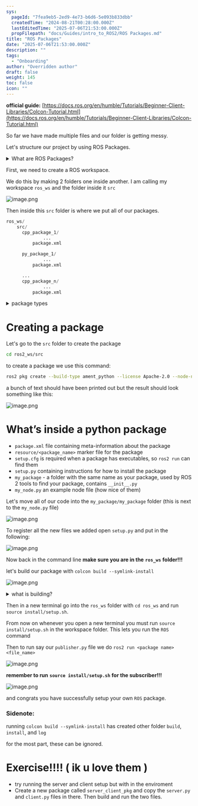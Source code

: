 ```yaml
---
sys:
  pageId: "7fea9eb5-2ed9-4e73-b6d6-5e093b833dbb"
  createdTime: "2024-08-21T00:28:00.000Z"
  lastEditedTime: "2025-07-06T21:53:00.000Z"
  propFilepath: "docs/Guides/intro_to_ROS2/ROS Packages.md"
title: "ROS Packages"
date: "2025-07-06T21:53:00.000Z"
description: ""
tags:
  - "Onboarding"
author: "Overridden author"
draft: false
weight: 145
toc: false
icon: ""
---
```


**official guide:** [https://docs.ros.org/en/humble/Tutorials/Beginner-Client-Libraries/Colcon-Tutorial.html](https://docs.ros.org/en/humble/Tutorials/Beginner-Client-Libraries/Colcon-Tutorial.html)

So far we have made multiple files and our folder is getting messy.

Let's structure our project by using ROS Packages.

<details>
      <summary>What are ROS Packages?</summary>
      ROS Packages are, as the name implies, packages of code that are highly sharable between ROS developers.
  </details>

First, we need to create a ROS workspace.

We do this by making 2 folders one inside another. I am calling my workspace `ros_ws` and the folder inside it `src`

![image.png](https://prod-files-secure.s3.us-west-2.amazonaws.com/d518164a-d88e-44d1-a4ee-3adb3bd8bce0/70706947-fd18-4537-a67b-e12946812d31/image.png?X-Amz-Algorithm=AWS4-HMAC-SHA256&X-Amz-Content-Sha256=UNSIGNED-PAYLOAD&X-Amz-Credential=ASIAZI2LB4662KRUQEG4%2F20250803%2Fus-west-2%2Fs3%2Faws4_request&X-Amz-Date=20250803T110756Z&X-Amz-Expires=3600&X-Amz-Security-Token=IQoJb3JpZ2luX2VjEPH%2F%2F%2F%2F%2F%2F%2F%2F%2F%2FwEaCXVzLXdlc3QtMiJHMEUCIQCp%2FqA3SIb0HwVqaLYJ5n2%2BngtYToBGLqkXSBnBfZacYQIgad2P%2FDNIGSoOKxeXIFHrqaVspS6TOt%2B8XcekALn3fkIq%2FwMIKhAAGgw2Mzc0MjMxODM4MDUiDI6AameAW%2FaBUInXxCrcAz7y1Vue1muXnQUYmSMyialXctkqijXQNXGZGfQQvEUk56G1d7uGlsyru9eSpPQWAF2u54EhfpOi%2Fvo7%2FhYflPFx6aUOyHdlOdWPhhiXYGV9bYLU1Rn17MYus3QnTR4troIYIE3cBjwoLieyzNvRqGmVjNoTWCcZANpKBrWTYbanLBNyLCimCfsBKDDL6fQTLHpu%2Byw%2Fq3h4nAlmahWki4R5TJZbJhTUwFTvvTHfolacOHIkEY0pdqY0xY%2FZU%2B2eA5knJWDQg4YPXRzPrihmXT9Mty5%2FUKADqokKYbNnuse7L%2FqTWypOxq6iQQr67ipQIN5dpg8FcQVus%2BvwcpmVNsX3uCF4oc7WD%2FhZA%2BC59gJWxmXbGuqmpWid1eoz8rBxPxuf5TH0zagFjVdShoLD5J1UvhGgbVf%2FdQHFK9LbZBnHaiVeq8oTs2GAU6CbRd3tQ9jWligtL1j3Gx3XlwJSPACtzBhHET0H%2FTRy2XbkqhLJjG5jWJrqhzuGYcY8BgiUMb9HrTSsmfbWrpndgv8v0cjOO8wxNuQ8lqjniSXGEIVjRZJkxrIGuFJVTdcrVhw9EdrQsXK%2B4SqmgbaDSAdXvjwAgp%2FrX6Vzw8GL4HlABP6RqLUgizhWGlQuYTMnMJHAvMQGOqUBIslRoIY2lFflNQKZavvFJCQg3mftOHN8za9VsKcZ0I8cq831aBpn%2FXvnlA2EUFtHKu76AjCrKfTrfIRseInTkxGnRGdswpD0C1v8ABDS5nkeCQRV9JWFMaGEsHTb2aYCWQ5iFlhF%2F5gDyYZrgp8KuLjwUptinByEiT9YfV6czdUJZFq9v8%2FO7SQTJt6h0OwFFVlTXZ9RUOk0A9LJflffz%2F9Q2TiG&X-Amz-Signature=c692e733eedf169c17658c41ced5c0de5bcac624d07cf54cdad0beb843c08379&X-Amz-SignedHeaders=host&x-amz-checksum-mode=ENABLED&x-id=GetObject)

Then inside this `src` folder is where we put all of our packages.

```python
ros_ws/
    src/
      cpp_package_1/
		      ...
          package.xml

      py_package_1/
		      ...
          package.xml

      ...
      cpp_package_n/
		      ...
          package.xml

```

<details>

<summary>package types</summary>

packages can be either `C++` or python.

the intern file structure is different for each but for this guide we will stick to creating python packages

</details>

# Creating a package

Let's go to the `src` folder to create the package

```bash
cd ros2_ws/src
```

to create a package we use this command:

```bash
ros2 pkg create --build-type ament_python --license Apache-2.0 --node-name my_node my_package
```

a bunch of text should have been printed out but the result should look something like this:

![image.png](https://prod-files-secure.s3.us-west-2.amazonaws.com/d518164a-d88e-44d1-a4ee-3adb3bd8bce0/e6cf1e3f-8512-4a3e-b131-079f800bf3e8/image.png?X-Amz-Algorithm=AWS4-HMAC-SHA256&X-Amz-Content-Sha256=UNSIGNED-PAYLOAD&X-Amz-Credential=ASIAZI2LB4662KRUQEG4%2F20250803%2Fus-west-2%2Fs3%2Faws4_request&X-Amz-Date=20250803T110756Z&X-Amz-Expires=3600&X-Amz-Security-Token=IQoJb3JpZ2luX2VjEPH%2F%2F%2F%2F%2F%2F%2F%2F%2F%2FwEaCXVzLXdlc3QtMiJHMEUCIQCp%2FqA3SIb0HwVqaLYJ5n2%2BngtYToBGLqkXSBnBfZacYQIgad2P%2FDNIGSoOKxeXIFHrqaVspS6TOt%2B8XcekALn3fkIq%2FwMIKhAAGgw2Mzc0MjMxODM4MDUiDI6AameAW%2FaBUInXxCrcAz7y1Vue1muXnQUYmSMyialXctkqijXQNXGZGfQQvEUk56G1d7uGlsyru9eSpPQWAF2u54EhfpOi%2Fvo7%2FhYflPFx6aUOyHdlOdWPhhiXYGV9bYLU1Rn17MYus3QnTR4troIYIE3cBjwoLieyzNvRqGmVjNoTWCcZANpKBrWTYbanLBNyLCimCfsBKDDL6fQTLHpu%2Byw%2Fq3h4nAlmahWki4R5TJZbJhTUwFTvvTHfolacOHIkEY0pdqY0xY%2FZU%2B2eA5knJWDQg4YPXRzPrihmXT9Mty5%2FUKADqokKYbNnuse7L%2FqTWypOxq6iQQr67ipQIN5dpg8FcQVus%2BvwcpmVNsX3uCF4oc7WD%2FhZA%2BC59gJWxmXbGuqmpWid1eoz8rBxPxuf5TH0zagFjVdShoLD5J1UvhGgbVf%2FdQHFK9LbZBnHaiVeq8oTs2GAU6CbRd3tQ9jWligtL1j3Gx3XlwJSPACtzBhHET0H%2FTRy2XbkqhLJjG5jWJrqhzuGYcY8BgiUMb9HrTSsmfbWrpndgv8v0cjOO8wxNuQ8lqjniSXGEIVjRZJkxrIGuFJVTdcrVhw9EdrQsXK%2B4SqmgbaDSAdXvjwAgp%2FrX6Vzw8GL4HlABP6RqLUgizhWGlQuYTMnMJHAvMQGOqUBIslRoIY2lFflNQKZavvFJCQg3mftOHN8za9VsKcZ0I8cq831aBpn%2FXvnlA2EUFtHKu76AjCrKfTrfIRseInTkxGnRGdswpD0C1v8ABDS5nkeCQRV9JWFMaGEsHTb2aYCWQ5iFlhF%2F5gDyYZrgp8KuLjwUptinByEiT9YfV6czdUJZFq9v8%2FO7SQTJt6h0OwFFVlTXZ9RUOk0A9LJflffz%2F9Q2TiG&X-Amz-Signature=1da3be137e30999e61f570d9b128e7f58892f1afbe6f0674b12098a6435cec0a&X-Amz-SignedHeaders=host&x-amz-checksum-mode=ENABLED&x-id=GetObject)

# What’s inside a python package

- `package.xml` file containing meta-information about the package
- `resource/<package_name>` marker file for the package
- `setup.cfg` is required when a package has executables, so `ros2 run` can find them
- `setup.py` containing instructions for how to install the package
- `my_package` - a folder with the same name as your package, used by ROS 2 tools to find your package, contains `__init__.py`
- `my_node.py` an example node file (how nice of them)

Let's move all of our code into the `my_package/my_package` folder (this is next to the `my_node.py` file)

![image.png](https://prod-files-secure.s3.us-west-2.amazonaws.com/d518164a-d88e-44d1-a4ee-3adb3bd8bce0/9ce58f11-0da9-4d3e-b86d-506a9685d378/image.png?X-Amz-Algorithm=AWS4-HMAC-SHA256&X-Amz-Content-Sha256=UNSIGNED-PAYLOAD&X-Amz-Credential=ASIAZI2LB4662KRUQEG4%2F20250803%2Fus-west-2%2Fs3%2Faws4_request&X-Amz-Date=20250803T110756Z&X-Amz-Expires=3600&X-Amz-Security-Token=IQoJb3JpZ2luX2VjEPH%2F%2F%2F%2F%2F%2F%2F%2F%2F%2FwEaCXVzLXdlc3QtMiJHMEUCIQCp%2FqA3SIb0HwVqaLYJ5n2%2BngtYToBGLqkXSBnBfZacYQIgad2P%2FDNIGSoOKxeXIFHrqaVspS6TOt%2B8XcekALn3fkIq%2FwMIKhAAGgw2Mzc0MjMxODM4MDUiDI6AameAW%2FaBUInXxCrcAz7y1Vue1muXnQUYmSMyialXctkqijXQNXGZGfQQvEUk56G1d7uGlsyru9eSpPQWAF2u54EhfpOi%2Fvo7%2FhYflPFx6aUOyHdlOdWPhhiXYGV9bYLU1Rn17MYus3QnTR4troIYIE3cBjwoLieyzNvRqGmVjNoTWCcZANpKBrWTYbanLBNyLCimCfsBKDDL6fQTLHpu%2Byw%2Fq3h4nAlmahWki4R5TJZbJhTUwFTvvTHfolacOHIkEY0pdqY0xY%2FZU%2B2eA5knJWDQg4YPXRzPrihmXT9Mty5%2FUKADqokKYbNnuse7L%2FqTWypOxq6iQQr67ipQIN5dpg8FcQVus%2BvwcpmVNsX3uCF4oc7WD%2FhZA%2BC59gJWxmXbGuqmpWid1eoz8rBxPxuf5TH0zagFjVdShoLD5J1UvhGgbVf%2FdQHFK9LbZBnHaiVeq8oTs2GAU6CbRd3tQ9jWligtL1j3Gx3XlwJSPACtzBhHET0H%2FTRy2XbkqhLJjG5jWJrqhzuGYcY8BgiUMb9HrTSsmfbWrpndgv8v0cjOO8wxNuQ8lqjniSXGEIVjRZJkxrIGuFJVTdcrVhw9EdrQsXK%2B4SqmgbaDSAdXvjwAgp%2FrX6Vzw8GL4HlABP6RqLUgizhWGlQuYTMnMJHAvMQGOqUBIslRoIY2lFflNQKZavvFJCQg3mftOHN8za9VsKcZ0I8cq831aBpn%2FXvnlA2EUFtHKu76AjCrKfTrfIRseInTkxGnRGdswpD0C1v8ABDS5nkeCQRV9JWFMaGEsHTb2aYCWQ5iFlhF%2F5gDyYZrgp8KuLjwUptinByEiT9YfV6czdUJZFq9v8%2FO7SQTJt6h0OwFFVlTXZ9RUOk0A9LJflffz%2F9Q2TiG&X-Amz-Signature=ad3ddb80bf4223b54d2efd90058ffe0ff1237d01f8b1999b84cf45a70356622e&X-Amz-SignedHeaders=host&x-amz-checksum-mode=ENABLED&x-id=GetObject)

To register all the new files we added open `setup.py` and put in the following:

![image.png](https://prod-files-secure.s3.us-west-2.amazonaws.com/d518164a-d88e-44d1-a4ee-3adb3bd8bce0/1cd7c262-4cae-4496-9d75-c178537d24a2/image.png?X-Amz-Algorithm=AWS4-HMAC-SHA256&X-Amz-Content-Sha256=UNSIGNED-PAYLOAD&X-Amz-Credential=ASIAZI2LB4662KRUQEG4%2F20250803%2Fus-west-2%2Fs3%2Faws4_request&X-Amz-Date=20250803T110756Z&X-Amz-Expires=3600&X-Amz-Security-Token=IQoJb3JpZ2luX2VjEPH%2F%2F%2F%2F%2F%2F%2F%2F%2F%2FwEaCXVzLXdlc3QtMiJHMEUCIQCp%2FqA3SIb0HwVqaLYJ5n2%2BngtYToBGLqkXSBnBfZacYQIgad2P%2FDNIGSoOKxeXIFHrqaVspS6TOt%2B8XcekALn3fkIq%2FwMIKhAAGgw2Mzc0MjMxODM4MDUiDI6AameAW%2FaBUInXxCrcAz7y1Vue1muXnQUYmSMyialXctkqijXQNXGZGfQQvEUk56G1d7uGlsyru9eSpPQWAF2u54EhfpOi%2Fvo7%2FhYflPFx6aUOyHdlOdWPhhiXYGV9bYLU1Rn17MYus3QnTR4troIYIE3cBjwoLieyzNvRqGmVjNoTWCcZANpKBrWTYbanLBNyLCimCfsBKDDL6fQTLHpu%2Byw%2Fq3h4nAlmahWki4R5TJZbJhTUwFTvvTHfolacOHIkEY0pdqY0xY%2FZU%2B2eA5knJWDQg4YPXRzPrihmXT9Mty5%2FUKADqokKYbNnuse7L%2FqTWypOxq6iQQr67ipQIN5dpg8FcQVus%2BvwcpmVNsX3uCF4oc7WD%2FhZA%2BC59gJWxmXbGuqmpWid1eoz8rBxPxuf5TH0zagFjVdShoLD5J1UvhGgbVf%2FdQHFK9LbZBnHaiVeq8oTs2GAU6CbRd3tQ9jWligtL1j3Gx3XlwJSPACtzBhHET0H%2FTRy2XbkqhLJjG5jWJrqhzuGYcY8BgiUMb9HrTSsmfbWrpndgv8v0cjOO8wxNuQ8lqjniSXGEIVjRZJkxrIGuFJVTdcrVhw9EdrQsXK%2B4SqmgbaDSAdXvjwAgp%2FrX6Vzw8GL4HlABP6RqLUgizhWGlQuYTMnMJHAvMQGOqUBIslRoIY2lFflNQKZavvFJCQg3mftOHN8za9VsKcZ0I8cq831aBpn%2FXvnlA2EUFtHKu76AjCrKfTrfIRseInTkxGnRGdswpD0C1v8ABDS5nkeCQRV9JWFMaGEsHTb2aYCWQ5iFlhF%2F5gDyYZrgp8KuLjwUptinByEiT9YfV6czdUJZFq9v8%2FO7SQTJt6h0OwFFVlTXZ9RUOk0A9LJflffz%2F9Q2TiG&X-Amz-Signature=8368c98dec9b8b40f1b2eb8c851050c4ad04fd92e0557e94862d9529b8498a4a&X-Amz-SignedHeaders=host&x-amz-checksum-mode=ENABLED&x-id=GetObject)

Now back in the command line **make sure you are in the** **`ros_ws`** **folder!!!**

let's build our package with `colcon build --symlink-install`

![image.png](https://prod-files-secure.s3.us-west-2.amazonaws.com/d518164a-d88e-44d1-a4ee-3adb3bd8bce0/2f2a0d27-b173-48fd-b189-5f5c0ce65619/image.png?X-Amz-Algorithm=AWS4-HMAC-SHA256&X-Amz-Content-Sha256=UNSIGNED-PAYLOAD&X-Amz-Credential=ASIAZI2LB4662KRUQEG4%2F20250803%2Fus-west-2%2Fs3%2Faws4_request&X-Amz-Date=20250803T110756Z&X-Amz-Expires=3600&X-Amz-Security-Token=IQoJb3JpZ2luX2VjEPH%2F%2F%2F%2F%2F%2F%2F%2F%2F%2FwEaCXVzLXdlc3QtMiJHMEUCIQCp%2FqA3SIb0HwVqaLYJ5n2%2BngtYToBGLqkXSBnBfZacYQIgad2P%2FDNIGSoOKxeXIFHrqaVspS6TOt%2B8XcekALn3fkIq%2FwMIKhAAGgw2Mzc0MjMxODM4MDUiDI6AameAW%2FaBUInXxCrcAz7y1Vue1muXnQUYmSMyialXctkqijXQNXGZGfQQvEUk56G1d7uGlsyru9eSpPQWAF2u54EhfpOi%2Fvo7%2FhYflPFx6aUOyHdlOdWPhhiXYGV9bYLU1Rn17MYus3QnTR4troIYIE3cBjwoLieyzNvRqGmVjNoTWCcZANpKBrWTYbanLBNyLCimCfsBKDDL6fQTLHpu%2Byw%2Fq3h4nAlmahWki4R5TJZbJhTUwFTvvTHfolacOHIkEY0pdqY0xY%2FZU%2B2eA5knJWDQg4YPXRzPrihmXT9Mty5%2FUKADqokKYbNnuse7L%2FqTWypOxq6iQQr67ipQIN5dpg8FcQVus%2BvwcpmVNsX3uCF4oc7WD%2FhZA%2BC59gJWxmXbGuqmpWid1eoz8rBxPxuf5TH0zagFjVdShoLD5J1UvhGgbVf%2FdQHFK9LbZBnHaiVeq8oTs2GAU6CbRd3tQ9jWligtL1j3Gx3XlwJSPACtzBhHET0H%2FTRy2XbkqhLJjG5jWJrqhzuGYcY8BgiUMb9HrTSsmfbWrpndgv8v0cjOO8wxNuQ8lqjniSXGEIVjRZJkxrIGuFJVTdcrVhw9EdrQsXK%2B4SqmgbaDSAdXvjwAgp%2FrX6Vzw8GL4HlABP6RqLUgizhWGlQuYTMnMJHAvMQGOqUBIslRoIY2lFflNQKZavvFJCQg3mftOHN8za9VsKcZ0I8cq831aBpn%2FXvnlA2EUFtHKu76AjCrKfTrfIRseInTkxGnRGdswpD0C1v8ABDS5nkeCQRV9JWFMaGEsHTb2aYCWQ5iFlhF%2F5gDyYZrgp8KuLjwUptinByEiT9YfV6czdUJZFq9v8%2FO7SQTJt6h0OwFFVlTXZ9RUOk0A9LJflffz%2F9Q2TiG&X-Amz-Signature=bb3b5647fbdc32fa942e5415bd50bad6ca32444172309bd9df85add3e002e764&X-Amz-SignedHeaders=host&x-amz-checksum-mode=ENABLED&x-id=GetObject)

<details>

<summary>what is building?</summary>

if you are a CS major at Rose-Hulman you will learn the answer to this in CSSE132

but TLDR; is it combines all the code files into one program that can be run easily 

</details>

Then in a new terminal go into the `ros_ws` folder with `cd ros_ws` and run `source install/setup.sh`. 

From now on whenever you open a new terminal you must run `source install/setup.sh` in the workspace folder. This lets you run the `ROS` command

Then to run say our `publisher.py` file we do `ros2 run <package name> <file_name>`

![image.png](https://prod-files-secure.s3.us-west-2.amazonaws.com/d518164a-d88e-44d1-a4ee-3adb3bd8bce0/4f4b1219-3a44-4632-aa0a-ce3471699f59/image.png?X-Amz-Algorithm=AWS4-HMAC-SHA256&X-Amz-Content-Sha256=UNSIGNED-PAYLOAD&X-Amz-Credential=ASIAZI2LB4662KRUQEG4%2F20250803%2Fus-west-2%2Fs3%2Faws4_request&X-Amz-Date=20250803T110756Z&X-Amz-Expires=3600&X-Amz-Security-Token=IQoJb3JpZ2luX2VjEPH%2F%2F%2F%2F%2F%2F%2F%2F%2F%2FwEaCXVzLXdlc3QtMiJHMEUCIQCp%2FqA3SIb0HwVqaLYJ5n2%2BngtYToBGLqkXSBnBfZacYQIgad2P%2FDNIGSoOKxeXIFHrqaVspS6TOt%2B8XcekALn3fkIq%2FwMIKhAAGgw2Mzc0MjMxODM4MDUiDI6AameAW%2FaBUInXxCrcAz7y1Vue1muXnQUYmSMyialXctkqijXQNXGZGfQQvEUk56G1d7uGlsyru9eSpPQWAF2u54EhfpOi%2Fvo7%2FhYflPFx6aUOyHdlOdWPhhiXYGV9bYLU1Rn17MYus3QnTR4troIYIE3cBjwoLieyzNvRqGmVjNoTWCcZANpKBrWTYbanLBNyLCimCfsBKDDL6fQTLHpu%2Byw%2Fq3h4nAlmahWki4R5TJZbJhTUwFTvvTHfolacOHIkEY0pdqY0xY%2FZU%2B2eA5knJWDQg4YPXRzPrihmXT9Mty5%2FUKADqokKYbNnuse7L%2FqTWypOxq6iQQr67ipQIN5dpg8FcQVus%2BvwcpmVNsX3uCF4oc7WD%2FhZA%2BC59gJWxmXbGuqmpWid1eoz8rBxPxuf5TH0zagFjVdShoLD5J1UvhGgbVf%2FdQHFK9LbZBnHaiVeq8oTs2GAU6CbRd3tQ9jWligtL1j3Gx3XlwJSPACtzBhHET0H%2FTRy2XbkqhLJjG5jWJrqhzuGYcY8BgiUMb9HrTSsmfbWrpndgv8v0cjOO8wxNuQ8lqjniSXGEIVjRZJkxrIGuFJVTdcrVhw9EdrQsXK%2B4SqmgbaDSAdXvjwAgp%2FrX6Vzw8GL4HlABP6RqLUgizhWGlQuYTMnMJHAvMQGOqUBIslRoIY2lFflNQKZavvFJCQg3mftOHN8za9VsKcZ0I8cq831aBpn%2FXvnlA2EUFtHKu76AjCrKfTrfIRseInTkxGnRGdswpD0C1v8ABDS5nkeCQRV9JWFMaGEsHTb2aYCWQ5iFlhF%2F5gDyYZrgp8KuLjwUptinByEiT9YfV6czdUJZFq9v8%2FO7SQTJt6h0OwFFVlTXZ9RUOk0A9LJflffz%2F9Q2TiG&X-Amz-Signature=ef957e84de24f1c4409613c3d45947f5dcb8b7e76e100420b2ee784dc1e73a2b&X-Amz-SignedHeaders=host&x-amz-checksum-mode=ENABLED&x-id=GetObject)

**remember to run** **`source install/setup.sh`** **for the subscriber!!!**

![image.png](https://prod-files-secure.s3.us-west-2.amazonaws.com/d518164a-d88e-44d1-a4ee-3adb3bd8bce0/02121119-dad4-49ec-8356-c956108b4243/image.png?X-Amz-Algorithm=AWS4-HMAC-SHA256&X-Amz-Content-Sha256=UNSIGNED-PAYLOAD&X-Amz-Credential=ASIAZI2LB4662KRUQEG4%2F20250803%2Fus-west-2%2Fs3%2Faws4_request&X-Amz-Date=20250803T110756Z&X-Amz-Expires=3600&X-Amz-Security-Token=IQoJb3JpZ2luX2VjEPH%2F%2F%2F%2F%2F%2F%2F%2F%2F%2FwEaCXVzLXdlc3QtMiJHMEUCIQCp%2FqA3SIb0HwVqaLYJ5n2%2BngtYToBGLqkXSBnBfZacYQIgad2P%2FDNIGSoOKxeXIFHrqaVspS6TOt%2B8XcekALn3fkIq%2FwMIKhAAGgw2Mzc0MjMxODM4MDUiDI6AameAW%2FaBUInXxCrcAz7y1Vue1muXnQUYmSMyialXctkqijXQNXGZGfQQvEUk56G1d7uGlsyru9eSpPQWAF2u54EhfpOi%2Fvo7%2FhYflPFx6aUOyHdlOdWPhhiXYGV9bYLU1Rn17MYus3QnTR4troIYIE3cBjwoLieyzNvRqGmVjNoTWCcZANpKBrWTYbanLBNyLCimCfsBKDDL6fQTLHpu%2Byw%2Fq3h4nAlmahWki4R5TJZbJhTUwFTvvTHfolacOHIkEY0pdqY0xY%2FZU%2B2eA5knJWDQg4YPXRzPrihmXT9Mty5%2FUKADqokKYbNnuse7L%2FqTWypOxq6iQQr67ipQIN5dpg8FcQVus%2BvwcpmVNsX3uCF4oc7WD%2FhZA%2BC59gJWxmXbGuqmpWid1eoz8rBxPxuf5TH0zagFjVdShoLD5J1UvhGgbVf%2FdQHFK9LbZBnHaiVeq8oTs2GAU6CbRd3tQ9jWligtL1j3Gx3XlwJSPACtzBhHET0H%2FTRy2XbkqhLJjG5jWJrqhzuGYcY8BgiUMb9HrTSsmfbWrpndgv8v0cjOO8wxNuQ8lqjniSXGEIVjRZJkxrIGuFJVTdcrVhw9EdrQsXK%2B4SqmgbaDSAdXvjwAgp%2FrX6Vzw8GL4HlABP6RqLUgizhWGlQuYTMnMJHAvMQGOqUBIslRoIY2lFflNQKZavvFJCQg3mftOHN8za9VsKcZ0I8cq831aBpn%2FXvnlA2EUFtHKu76AjCrKfTrfIRseInTkxGnRGdswpD0C1v8ABDS5nkeCQRV9JWFMaGEsHTb2aYCWQ5iFlhF%2F5gDyYZrgp8KuLjwUptinByEiT9YfV6czdUJZFq9v8%2FO7SQTJt6h0OwFFVlTXZ9RUOk0A9LJflffz%2F9Q2TiG&X-Amz-Signature=42940d7f1a401382371a1b1a1015aad4ac5dc8123f2117a69cf420d66dfa9da6&X-Amz-SignedHeaders=host&x-amz-checksum-mode=ENABLED&x-id=GetObject)

and congrats you have successfully setup your own `ROS` package.

### Sidenote:

running `colcon build --symlink-install` has created other folder `build`, `install`, and `log`

for the most part, these can be ignored.

# Exercise!!!! ( ik u love them )

- try running the server and client setup but with in the enviroment
- Create a new package called `server_client_pkg` and copy the `server.py` and `client.py` files in there. Then build and run the two files.
